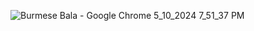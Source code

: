 ![Burmese Bala - Google Chrome 5_10_2024 7_51_37 PM](https://github.com/akmweb/Burmese_Bala/assets/150655160/ae9eafab-f28c-4382-9edf-1d01a07894dc)


